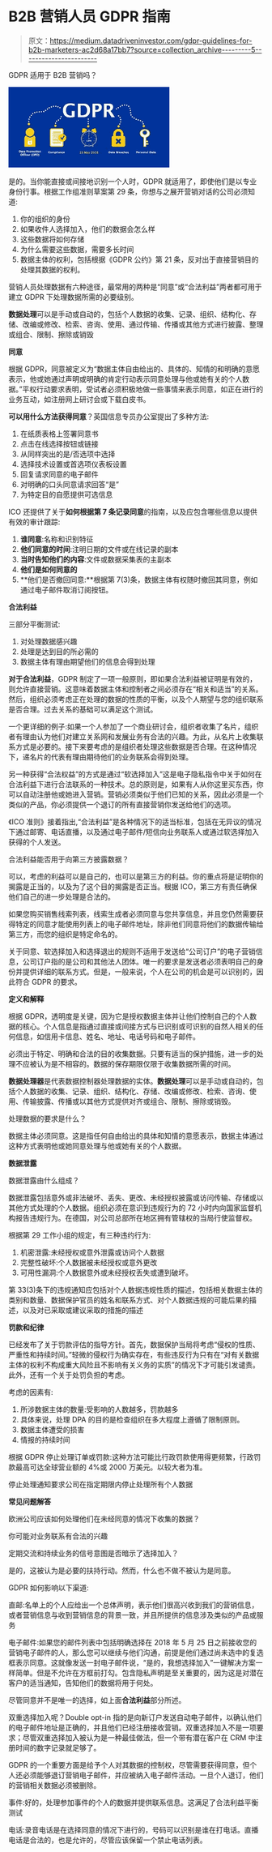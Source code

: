 # B2B 营销人员 GDPR 指南

> 原文：<https://medium.datadriveninvestor.com/gdpr-guidelines-for-b2b-marketers-ac2d68a17bb7?source=collection_archive---------5----------------------->

GDPR 适用于 B2B 营销吗？

![](img/052f506877bac81b16f6138e748c208f.png)

是的。当你能直接或间接地识别一个人时，GDPR 就适用了，即使他们是以专业身份行事。根据工作组准则草案第 29 条，你想与之展开营销对话的公司必须知道:

1.  你的组织的身份
2.  如果收件人选择加入，他们的数据会怎么样
3.  这些数据将如何存储
4.  为什么需要这些数据，需要多长时间
5.  数据主体的权利，包括根据《GDPR 公约》第 21 条，反对出于直接营销目的处理其数据的权利。

营销人员处理数据有六种途径，最常用的两种是“同意”或“合法利益”两者都可用于建立 GDPR 下处理数据所需的必要级别。

**数据处理**可以是手动或自动的，包括个人数据的收集、记录、组织、结构化、存储、改编或修改、检索、咨询、使用、通过传输、传播或其他方式进行披露、整理或组合、限制、擦除或销毁

**同意**

根据 GDPR，同意被定义为“数据主体自由给出的、具体的、知情的和明确的意愿表示，他或她通过声明或明确的肯定行动表示同意处理与他或她有关的个人数据。”平权行动要求表明，受试者必须积极地做一些事情来表示同意，如正在进行的业务互动，如注册网上研讨会或下载白皮书。

**可以用什么方法获得同意**？英国信息专员办公室提出了多种方法:

1.  在纸质表格上签署同意书
2.  点击在线选择按钮或链接
3.  从同样突出的是/否选项中选择
4.  选择技术设置或首选项仪表板设置
5.  回复请求同意的电子邮件
6.  对明确的口头同意请求回答“是”
7.  为特定目的自愿提供可选信息

ICO 还提供了关于**如何根据第 7 条记录同意**的指南，以及应包含哪些信息以提供有效的审计跟踪:

1.  **谁同意**:名称和识别特征
2.  **他们同意的时间**:注明日期的文件或在线记录的副本
3.  **当时告知他们的内容**:文件或数据采集表的主副本
4.  **他们是如何同意的**
5.  **他们是否撤回同意:**根据第 7(3)条，数据主体有权随时撤回其同意，例如通过电子邮件取消订阅按钮。

**合法利益**

三部分平衡测试:

1.  对处理数据感兴趣
2.  处理是达到目的所必需的
3.  数据主体有理由期望他们的信息会得到处理

**对于合法利益**，GDPR 制定了一项一般原则，即如果合法利益被证明是有效的，则允许直接营销。这意味着数据主体和控制者之间必须存在“相关和适当”的关系。然后，组织必须考虑正在处理的数据的性质的平衡，以及个人期望与您的组织联系是否合理。过去关系的基础可以满足这个测试。

一个更详细的例子:如果一个人参加了一个商业研讨会，组织者收集了名片，组织者有理由认为他们对建立关系网和发展业务有合法的兴趣。为此，从名片上收集联系方式是必要的。接下来要考虑的是组织者处理这些数据是否合理。在这种情况下，递名片的代表有理由期待他们的业务联系会得到处理。

另一种获得“合法权益”的方式是通过“软选择加入”这是电子隐私指令中关于如何在合法利益下进行合法联系的一种技术。总的原则是，如果有人从你这里买东西，你可以自动注册他或她进入营销。营销必须类似于他们已知的关系，因此必须是一个类似的产品，你必须提供一个退订的所有直接营销你发送给他们的选项。

《ICO 准则》接着指出,“合法利益”是各种情况下的适当标准，包括在无异议的情况下通过邮寄、电话直播，以及通过电子邮件/短信向业务联系人或通过软选择加入获得的个人发送。

合法利益能否用于向第三方披露数据？

可以，考虑的利益可以是自己的，也可以是第三方的利益。你的重点将是证明你的揭露是正当的，以及为了这个目的揭露是否正当。根据 ICO，第三方有责任确保他们自己的进一步处理是合法的。

如果您购买销售线索列表，线索生成者必须同意与您共享信息，并且您仍然需要获得特定的同意才能使用列表上的电子邮件地址，除非他们同意将他们的数据传输给第三方，而您的组织是特定命名的。

关于同意、软选择加入和选择退出的规则不适用于发送给“公司订户”的电子营销信息，公司订户指的是公司和其他法人团体。唯一的要求是发送者必须表明自己的身份并提供详细的联系方式。但是，一般来说，个人在公司的机会是可以识别的，因此符合 GDPR 的要求。

**定义和解释**

根据 GDPR，透明度是关键，因为它是授权数据主体并让他们控制自己的个人数据的核心。个人信息是指通过直接或间接方式与已识别或可识别的自然人相关的任何信息，如信用卡信息、姓名、地址、电话号码和电子邮件。

必须出于特定、明确和合法的目的收集数据。只要有适当的保护措施，进一步的处理不应被认为是不相容的。数据的保存期限仅限于收集数据所需的时间。

**数据处理器**是代表数据控制器处理数据的实体。**数据处理**可以是手动或自动的，包括个人数据的收集、记录、组织、结构化、存储、改编或修改、检索、咨询、使用、传输披露、传播或以其他方式提供对齐或组合、限制、擦除或销毁。

处理数据的要求是什么？

数据主体必须同意。这是指任何自由给出的具体和知情的意愿表示，数据主体通过这种方式表明他或她同意处理与他或她有关的个人数据。

**数据泄露**

数据泄露由什么组成？

数据泄露包括意外或非法破坏、丢失、更改、未经授权披露或访问传输、存储或以其他方式处理的个人数据。组织必须在意识到违规行为的 72 小时内向国家监督机构报告违规行为。在德国，对公司总部所在地区拥有管辖权的当局行使监督权。

根据第 29 工作小组的规定，有三种违约行为:

1.  机密泄露:未经授权或意外泄露或访问个人数据
2.  完整性破坏:个人数据被未经授权或意外更改
3.  可用性漏洞:个人数据意外或未经授权丢失或遭到破坏。

第 33(3)条下的违规通知应包括对个人数据违规性质的描述，包括相关数据主体的类别和数量、数据保护官员的姓名和联系方式、对个人数据违规的可能后果的描述，以及对已采取或建议采取的措施的描述

**罚款和纪律**

已经发布了关于罚款评估的指导方针。首先，数据保护当局将考虑“侵权的性质、严重性和持续时间。”轻微的侵权行为确实存在，有些违反行为只有在“对有关数据主体的权利不构成重大风险且不影响有关义务的实质”的情况下才可能引发谴责。此外，还有一个关于处罚负担的考虑。

考虑的因素有:

1.  所涉数据主体的数量:受影响的人数越多，罚款越多
2.  具体来说，处理 DPA 的目的是检查组织在多大程度上遵循了限制原则。
3.  数据主体遭受的损害
4.  情报的持续时间

根据 GDPR 停止处理订单或罚款:这种方法可能比行政罚款使用得更频繁，行政罚款最高可达全球营业额的 4%或 2000 万美元。以较大者为准。

停止处理通知要求公司在指定期限内停止处理所有个人数据

**常见问题解答**

欧洲公司应该如何处理他们在未经同意的情况下收集的数据？

你可能对业务联系有合法的兴趣

定期交流和持续业务的信号意图是否暗示了选择加入？

是的，这被认为是必要的扶持行动。然而，什么也不做不被认为是同意。

GDPR 如何影响以下渠道:

直邮:名单上的个人应给出一个总体声明，表示他们很高兴收到我们的营销信息，或者营销信息与收到营销信息的背景一致，并且所提供的信息涉及类似的产品或服务

电子邮件:如果您的邮件列表中包括明确选择在 2018 年 5 月 25 日之前接收您的营销电子邮件的人，那么您可以继续与他们沟通，前提是他们通过尚未选中的复选框表示同意。这就像发送一封电子邮件说，“是的，我想选择加入”一键解决方案一样简单。但是不允许在方框前打勾。包含隐私声明是至关重要的，因为这是对潜在客户的适当通知，告知他们的数据将用于何处。

尽管同意并不是唯一的选择，如上面**合法利益**部分所述。

双重选择加入呢？Double opt-in 指的是向新订户发送自动电子邮件，以确认他们的电子邮件地址是正确的，并且他们已经注册接收营销。双重选择加入不是一项要求；尽管双重选择加入被认为是一种最佳做法，但一个带有潜在客户在 CRM 中注册时间的数字记录就足够了。

GDPR 的一个重要方面是给予个人对其数据的控制权，尽管需要获得同意，但个人还必须能够退订营销电子邮件，并应被纳入电子邮件活动。一旦个人退订，他们的营销相关数据必须被删除。

事件:好的，处理参加事件的个人的数据并提供联系信息。这满足了合法利益平衡测试

电话:录音电话是在选择同意的情况下进行的，号码可以识别是谁在打电话。直播电话是合法的，也是允许的，尽管应该保留一个禁止电话列表。